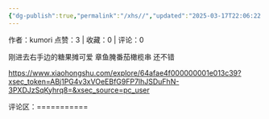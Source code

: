 ```yaml
---
{"dg-publish":true,"permalink":"/xhs//","updated":"2025-03-17T22:06:22.480+08:00"}
---
```


作者：kumori
点赞：3   |   收藏：0   |   评论：0

刚进去右手边的糖果摊可爱
章鱼腌番茄橄榄串 还不错

https://www.xiaohongshu.com/explore/64afae4f000000001e013c39?xsec_token=ABj1PG4v3xVOeEBfG9FP7lhJSDuFhN-3PXDJzSqKyhrq8=&xsec_source=pc_user

评论区：===========

